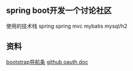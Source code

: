## spring boot开发一个讨论社区

使用的技术栈
spring 
spring mvc
mybatis
mysql/h2



## 资料

[bootstrap导航条](https://v3.bootcss.com/components/#navbar)
[github oauth doc](https://developer.github.com/apps/building-oauth-apps/creating-an-oauth-app/)
